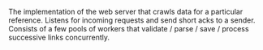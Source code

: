 The implementation of the web server that crawls data for a particular reference.
Listens for incoming requests and send short acks to a sender. 
Consists of a few pools of workers that validate / parse / save / process successive links concurrently.

